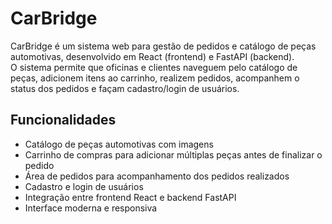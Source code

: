# CarBridge

CarBridge é um sistema web para gestão de pedidos e catálogo de peças automotivas, desenvolvido em React (frontend) e FastAPI (backend).  
O sistema permite que oficinas e clientes naveguem pelo catálogo de peças, adicionem itens ao carrinho, realizem pedidos, acompanhem o status dos pedidos e façam cadastro/login de usuários.

## Funcionalidades

- Catálogo de peças automotivas com imagens
- Carrinho de compras para adicionar múltiplas peças antes de finalizar o pedido
- Área de pedidos para acompanhamento dos pedidos realizados
- Cadastro e login de usuários
- Integração entre frontend React e backend FastAPI
- Interface moderna e responsiva
